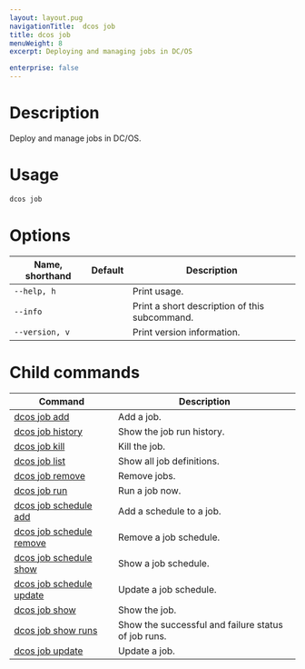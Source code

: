 ```yaml
---
layout: layout.pug
navigationTitle:  dcos job
title: dcos job
menuWeight: 8
excerpt: Deploying and managing jobs in DC/OS

enterprise: false
---
```


  
# Description
Deploy and manage jobs in DC/OS.

# Usage

```bash
dcos job
```

# Options

| Name, shorthand | Default | Description |
|---------|-------------|-------------|
| `--help, h`   |             |  Print usage. |
| `--info`   |             |  Print a short description of this subcommand. |
| `--version, v`   |             | Print version information. |

# Child commands

| Command | Description |
|---------|-------------|
| [dcos job add](/1.11/cli/command-reference/dcos-job/dcos-job-add/)   |  Add a job. |
| [dcos job history](/1.11/cli/command-reference/dcos-job/dcos-job-history/)   | Show the job run history. |
| [dcos job kill](/1.11/cli/command-reference/dcos-job/dcos-job-kill/)   | Kill the job. |
| [dcos job list](/1.11/cli/command-reference/dcos-job/dcos-job-list/)   | Show all job definitions.  |
| [dcos job remove](/1.11/cli/command-reference/dcos-job/dcos-job-remove/)   | Remove jobs.   |
| [dcos job run](/1.11/cli/command-reference/dcos-job/dcos-job-run/)   | Run a job now. |
| [dcos job schedule add](/1.11/cli/command-reference/dcos-job/dcos-job-schedule-add/)   |  Add a schedule to a job.  |
| [dcos job schedule remove](/1.11/cli/command-reference/dcos-job/dcos-job-schedule-remove/)   |  Remove a job schedule.  |
| [dcos job schedule show](/1.11/cli/command-reference/dcos-job/dcos-job-schedule-show/)   | Show a job schedule.  |
| [dcos job schedule update](/1.11/cli/command-reference/dcos-job/dcos-job-schedule-update/)   | Update a job schedule.  |
| [dcos job show](/1.11/cli/command-reference/dcos-job/dcos-job-show/)   | Show the job. |
| [dcos job show runs](/1.11/cli/command-reference/dcos-job/dcos-job-show-runs/)   | Show the successful and failure status of job runs.  |
| [dcos job update](/1.11/cli/command-reference/dcos-job/dcos-job-update/)   | Update a job.  |
